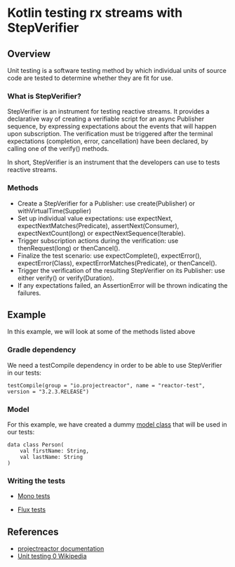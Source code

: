 # Kotlin testing rx streams with StepVerifier

## Overview
Unit testing is a software testing method by which individual units of source code 
are tested to determine whether they are fit for use.

### What is StepVerifier?
StepVerifier is an instrument for testing reactive streams. It provides a declarative way of creating a 
verifiable script for an async Publisher sequence, by expressing expectations about the events that will 
happen upon subscription. The verification must be triggered after the terminal expectations (completion, 
error, cancellation) have been declared, by calling one of the verify() methods.

In short, StepVerifier is an instrument that the developers can use to tests reactive streams.

### Methods
* Create a StepVerifier for a Publisher: use create(Publisher) or withVirtualTime(Supplier<Publisher>)
* Set up individual value expectations:  use expectNext, expectNextMatches(Predicate), assertNext(Consumer), expectNextCount(long) or expectNextSequence(Iterable).
* Trigger subscription actions during the verification: use thenRequest(long) or thenCancel().
* Finalize the test scenario: use expectComplete(), expectError(), expectError(Class), expectErrorMatches(Predicate), or thenCancel().
* Trigger the verification of the resulting StepVerifier on its Publisher: use either verify() or verify(Duration).
* If any expectations failed, an AssertionError will be thrown indicating the failures.

## Example
In this example, we will look at some of the methods listed above

### Gradle dependency
We need a testCompile dependency in order to be able to use StepVerifier in our tests:
```
testCompile(group = "io.projectreactor", name = "reactor-test", version = "3.2.3.RELEASE")
```

### Model
For this example, we have created a dummy [model class](/src/main/kotlin/com/example/model/Person.kt) that will be used in our tests:
```
data class Person(
    val firstName: String,
    val lastName: String
)
```

### Writing the tests
* [Mono tests](/src/test/kotlin/com/example/MonoTests.kt)

* [Flux tests](/src/test/kotlin/com/example/FluxTests.kt)

## References
* [projectreactor documentation](https://projectreactor.io/docs/test/release/api/reactor/test/StepVerifier.html)
* [Unit testing 0 Wikipedia](https://en.wikipedia.org/wiki/Unit_testing)
